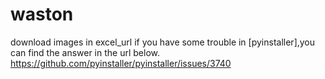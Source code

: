 # waston
download images in excel_url
if you have some trouble in [pyinstaller],you can find the answer in the url below.
https://github.com/pyinstaller/pyinstaller/issues/3740
